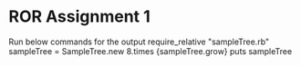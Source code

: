 # ROR Assignment 1
Run below commands for the output
require_relative "sampleTree.rb"
sampleTree = SampleTree.new
8.times {sampleTree.grow}
puts sampleTree
